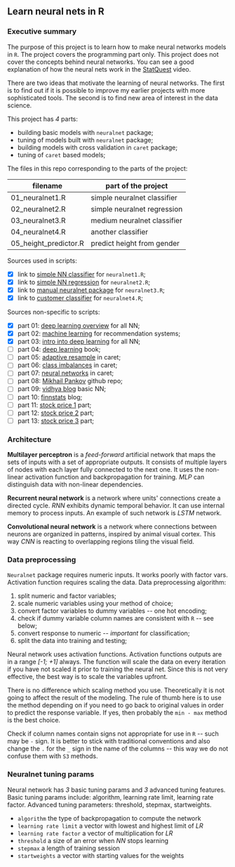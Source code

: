 ## Learn neural nets in R

### Executive summary

The purpose of this project is to learn how to make neural networks models in 
`R`. The project covers the programming part only. This project does not cover
the concepts behind neural networks. You can see a good explanation of how the
neural nets work in the [StatQuest] video. 

There are two ideas that motivate the learning of neural networks. The first is
to find out if it is possible to improve my earlier projects with more 
sophisticated tools. The second is to find new area of interest in the data 
science.

This project has *4* parts:

- building basic models with `neuralnet` package;  
- tuning of models built with `neuralnet` package;  
- building models with cross validation in `caret` package;  
- tuning of `caret` based models;  

The files in this repo corresponding to the parts of the project:

| filename              | part of the project         |
|-----------------------|-----------------------------|
| 01_neuralnet1.R       | simple neuralnet classifier |
| 02_neuralnet2.R       | simple neuralnet regression |
| 03_neuralnet3.R       | medium neuralnet classifier |
| 04_neuralnet4.R       | another classifier	      |
| 05_height_predictor.R | predict height from gender  |

Sources used in scripts:

- [x] link to [simple NN classifier] for `neuralnet1.R`;  
- [x] link to [simple NN regression] for `neuralnet2.R`;  
- [x] link to [manual neuralnet package] for `neuralnet3.R`;  
- [x] link to [customer classifier] for `neuralnet4.R`;  

Sources non-specific to scripts:

- [x] part 01: [deep learning overview] for all NN;  
- [x] part 02: [machine learning] for recommendation systems;  
- [x] part 03: [intro into deep learning] for all NN;  
- [ ] part 04: [deep learning] book;  
- [ ] part 05: [adaptive resample] in caret;  
- [ ] part 06: [class imbalances] in caret;  
- [ ] part 07: [neural networks] in caret;  
- [ ] part 08: [Mikhail Pankov] github repo;
- [ ] part 09: [vidhya blog] basic NN;  
- [ ] part 10: [finnstats] blog;  
- [ ] part 11: [stock price 1] part;  
- [ ] part 12: [stock price 2] part;  
- [ ] part 13: [stock price 3] part;  

### Architecture

**Multilayer perceptron** is a *feed-forward* artificial network that maps the
sets of inputs with a set of appropriate outputs. It consists of multiple layers
of nodes with each layer fully connected to the next one. It uses the non-linear
activation function and backpropagation for training. *MLP* can distinguish data
with non-linear dependencies.

**Recurrent neural network** is a network where units' connections create a
directed cycle. *RNN* exhibits dynamic temporal behavior. It can use internal
memory to process inputs. An example of such network is *LSTM* network.

**Convolutional neural network** is a network where connections between neurons
are organized in patterns, inspired by animal visual cortex. This way *CNN* is
reacting to overlapping regions tiling the visual field.

### Data preprocessing

`Neuralnet` package requires numeric inputs. It works poorly with factor vars.
Activation function requires scaling the data. Data preprocessing algorithm:

1. split numeric and factor variables;  
2. scale numeric variables using your method of choice;  
3. convert factor variables to dummy variables -- one hot encoding;  
4. check if dummy variable column names are consistent with `R` -- see below;  
5. convert response to numeric -- *important* for classification;  
6. split the data into training and testing;  

Neural network uses activation functions. Activation functions outputs are in a
range *[-1; +1]* always. The function will scale the data on every iteration if
you have not scaled it prior to training the neural net. Since this is not very
effective, the best way is to scale the variables upfront.

There is no difference which scaling method you use. Theoretically it is not
going to affect the result of the modeling. The rule of thumb here is to use
the method depending on if you need to go back to original values in order to
predict the response variable. If yes, then probably the `min - max` method is
the best choice.

Check if column names contain signs not appropriate for use in `R` -- such
may be `-` sign. It is better to stick with traditional conventions and also
change the `.` for the `_` sign in the name of the columns -- this way we do
not confuse them with `S3` methods.

### Neuralnet tuning params

Neural network has *3* basic tuning params and *3* advanced tuning features.
Basic tuning params include: algorithm, learning rate limit, learning rate 
factor. Advanced tuning parameters: threshold, stepmax, startweights.

 - `algorithm`              the type of backpropagation to compute the network  
 - `learning rate limit`    a vector with lowest and highest limit of *LR*  
 - `learning rate factor`   a vector of multiplication for *LR*  
 - `threshold`              a size of an error when *NN* stops learning  
 - `stepmax`                a length of training session  
 - `startweights`           a vector with starting values for the weights  
 
 
 









<br />
<br />

[StatQuest]: https://www.youtube.com/watch?v=CqOfi41LfDw&list=PLblh5JKOoLUIxGDQs4LFFD--41Vzf-ME1
[simple NN classifier]: https://www.r-bloggers.com/2018/10/neuralnet-train-and-test-neural-networks-using-r/
[simple NN regression]: https://www.r-bloggers.com/2015/09/fitting-a-neural-network-in-r-neuralnet-package/
[manual neuralnet package]: https://rdrr.io/cran/neuralnet/man/neuralnet-package.html
[customer classifier]: http://www.learnbymarketing.com/tutorials/neural-networks-in-r-tutorial/
[deep learning overview]: https://www.r-bloggers.com/2017/02/deep-learning-in-r-2/
[machine learning]: https://rafalab.github.io/dsbook/introduction-to-machine-learning.html
[intro into deep learning]: https://koalaverse.github.io/machine-learning-in-R/deep-neural-networks.html
[deep learning]: https://srdas.github.io/DLBook/
[adaptive resample]: https://topepo.github.io/caret/adaptive-resampling.html
[class imbalances]: https://topepo.github.io/caret/subsampling-for-class-imbalances.html
[neural networks]: https://topepo.github.io/caret/train-models-by-tag.html#neural-network
[Mikhail Pankov]: https://github.com/Mishkail/NeuralNetR
[vidhya blog]: https://www.analyticsvidhya.com/blog/2017/09/creating-visualizing-neural-network-in-r/
[finnstats]: https://www.r-bloggers.com/2021/04/deep-neural-network-in-r/
[stock price 1]: https://stackoverflow.com/questions/38010806/predicting-price-using-previous-prices-with-r-and-neural-networks-neuralnet
[stock price 2]: https://github.com/niki864/Simple-Stock-Predictor-xgboost-knn-
[stock price 3]: https://stats.stackexchange.com/questions/44962/r-neural-net-training-and-prediction


